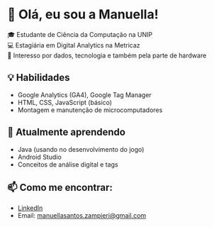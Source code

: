 # 👋 Olá, eu sou a Manuella!

🎓 Estudante de Ciência da Computação na UNIP  
💻 Estagiária em Digital Analytics na Metricaz  
🔧 Interesso por dados, tecnologia e também pela parte de hardware  

## 💡 Habilidades
- Google Analytics (GA4), Google Tag Manager
- HTML, CSS, JavaScript (básico)
- Montagem e manutenção de microcomputadores

## 🌱 Atualmente aprendendo
- Java (usando no desenvolvimento do jogo)
- Android Studio
- Conceitos de análise digital e tags

## 📫 Como me encontrar:
- [LinkedIn](www.linkedin.com/in/manuella-zampieri-261538264)
- Email: manuellasantos.zampieri@gmail.com
